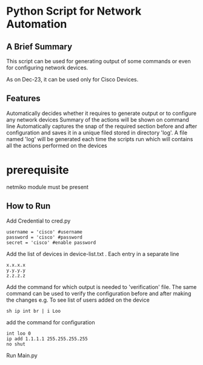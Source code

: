 # Python Script for Network Automation

## A Brief Summary
This script can be used for generating output of some commands or even for configuring network devices. 

As on Dec-23, it can be used only for Cisco Devices.

## Features
Automatically decides whether it requires to generate output or to configure any network devices
Summary of the actions will be shown on command line
Automatically captures the snap of the required section before and after configuration and saves it in a unique filed stored in directory 'log'.
A file named 'log' will be generated each time the scripts run which will contains all the actions performed on the devices


# prerequisite
netmiko module must be present


## How to Run

Add Credential to cred.py
```commandline
username = 'cisco' #username
password = 'cisco' #password
secret = 'cisco' #enable password
```

Add the list of devices in device-list.txt . Each entry in a separate line
```commandline
x.x.x.x
y.y.y.y
z.z.z.z
```

Add the command for which output is needed to 'verification' file. The same command can be used to verify the configuration before and after making the changes
e.g. To see list of users added on the device
```commandline
sh ip int br | i Loo
```

add the command for configuration
```commandline
int loo 0
ip add 1.1.1.1 255.255.255.255
no shut
```


Run Main.py